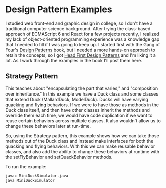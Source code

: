 # Design Pattern Examples

I studied web front-end and graphic design in college, so I don't have a traditional computer science background.
After trying the class-based approach of ECMAScript 6 and React for a few projects recently, I realized my lack of
object-oriented programming experience was a knowledge gap that I needed to fill if I was going to keep up. I started
first with the Gang of Four's [Design Patterns](http://wiki.c2.com/?DesignPatternsBook) book, but I needed a more
hands-on approach to retain the concepts, so I got
[Head First Design Patterns](http://shop.oreilly.com/product/9780596007126.do) and I'm liking it a lot. As I work
through the examples in the book I'll post them here.

## Strategy Pattern

This teaches about "encapsulating the part that varies," and "composition over inheritance." In this example we have a
Duck class and some classes that extend Duck (MallardDuck, ModelDuck). Ducks will have varying quacking and flying
behaviors. If we were to have those as methods in the Duck class itself, and then have other classes inherit the
methods and override them each time, we would have code duplication if we want to reuse certain behaviors across
multiple classes. It also wouldn't allow us to change these behaviors later at run-time.

So, using the Strategy pattern, this example shows how we can take those methods out of the Duck class and instead
make interfaces for both the quacking and flying behaviors. With this we can make reusable behavior classes, and also
add the ability to change these behaviors at runtime with the setFlyBehavior and setQuackBehavior methods.

To run the example:

```bash
javac MiniDuckSimulator.java
java MiniDuckSimulator
```
